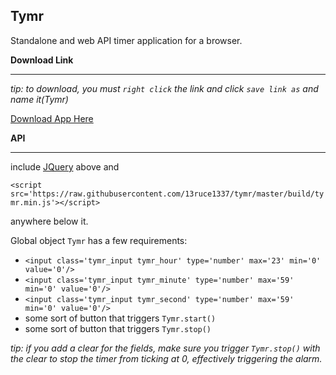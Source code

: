 Tymr
-
Standalone and web API timer application for a browser.

<strong>Download Link</strong>
<hr/>

*tip: to download, you must `right click` the link and click `save link as` and name it(Tymr)*

<a href='http://trevor.epihedron.com/tymr' target='_blank'>Download App Here</a>

<strong>API</strong>
<hr/>

include [JQuery](http://jquery.com/) above and 

`<script src='https://raw.githubusercontent.com/13ruce1337/tymr/master/build/tymr.min.js'></script>`

 anywhere below it.

Global object `Tymr` has a few requirements:

- `<input class='tymr_input tymr_hour' type='number' max='23' min='0' value='0'/>` 
- `<input class='tymr_input tymr_minute' type='number' max='59' min='0' value='0'/>` 
- `<input class='tymr_input tymr_second' type='number' max='59' min='0' value='0'/>` 
- some sort of button that triggers `Tymr.start()`
- some sort of button that triggers `Tymr.stop()`

*tip: if you add a clear for the fields, make sure you trigger `Tymr.stop()` with the clear to stop the timer from ticking at 0, effectively triggering the alarm.*
